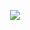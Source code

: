 <p align="center">
  <img src="http://cl.ly/image/342M2N0B2U0t/Screen%20Shot%202014-06-27%20at%204.41.06%20PM.png" />
</p>
